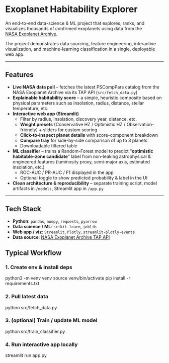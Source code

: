 # Exoplanet Habitability Explorer

An end-to-end data-science & ML project that explores, ranks, and visualizes
thousands of confirmed exoplanets using data from the  
[NASA Exoplanet Archive](https://exoplanetarchive.ipac.caltech.edu).

The project demonstrates data sourcing, feature engineering, interactive visualization,
and machine-learning classification in a single, deployable web app.

---

## Features
- **Live NASA data pull** – fetches the latest PSCompPars catalog from the
  NASA Exoplanet Archive via its TAP API (`src/fetch_data.py`)
- **Explainable habitability score** – a simple, heuristic composite
  based on physical parameters such as insolation, radius, distance,
  stellar temperature, etc.
- **Interactive web app (Streamlit)**  
  - Filter by radius, insolation, discovery year, distance, etc.  
  - **Weight presets** (Conservative HZ / Optimistic HZ / Observation-friendly) +
    sliders for custom scoring  
  - **Click-to-inspect planet details** with score-component breakdown  
  - **Compare tray** for side-by-side comparison of up to 3 planets  
  - Downloadable filtered table
- **ML classifier** – trains a Random-Forest model to predict
  “**optimistic habitable-zone candidate**” label from
  non-leaking astrophysical & engineered features
  (luminosity proxy, semi-major axis, estimated insolation, etc.)  
  - ROC-AUC / PR-AUC / F1 displayed in the app  
  - Optional toggle to show predicted probability & label in the UI
- **Clean architecture & reproducibility** – separate training script, 
  model artifacts in `/models`, Streamlit app in `/app.py`

---

## Tech Stack
- **Python**: `pandas`, `numpy`, `requests`, `pyarrow`
- **Data science / ML**: `scikit-learn`, `joblib`
- **Web app / viz**: `Streamlit`, `Plotly`, `streamlit-plotly-events`
- **Data source**: [NASA Exoplanet Archive TAP API](https://exoplanetarchive.ipac.caltech.edu)  

## Typical Workflow
### 1. Create env & install deps
python3 -m venv venv
source venv/bin/activate
pip install -r requirements.txt

### 2. Pull latest data
python src/fetch_data.py         

### 3. (optional) Train / update ML model
python src/train_classifier.py

### 4. Run interactive app locally
streamlit run app.py
